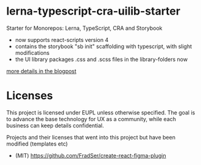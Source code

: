 # lerna-typescript-cra-uilib-starter
Starter for Monorepos: Lerna, TypeScript, CRA and Storybook

- now supports react-scripts version 4 
- contains the storybook "sb init" scaffolding with typescript, with slight modifications
- the UI library packages .css and .scss files in the library-folders now

[more details in the blogpost](https://dev.to/shnydercom/monorepos-lerna-typescript-cra-and-storybook-combined-4hli)

# Licenses
This project is licensed under EUPL unless otherwise specified. The goal is to advance the base technology for UX as a community, while each business can keep details confidential.

Projects and their licenses that went into this project but have been modified (templates etc)
- (MIT) https://github.com/FradSer/create-react-figma-plugin